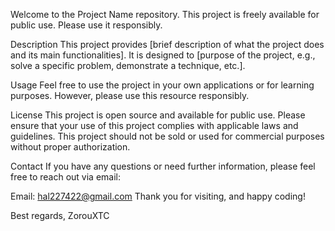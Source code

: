 
Welcome to the Project Name repository. This project is freely available for public use. Please use it responsibly.

Description
This project provides [brief description of what the project does and its main functionalities]. It is designed to [purpose of the project, e.g., solve a specific problem, demonstrate a technique, etc.].

Usage
Feel free to use the project in your own applications or for learning purposes. However, please use this resource responsibly.

License
This project is open source and available for public use. Please ensure that your use of this project complies with applicable laws and guidelines. This project should not be sold or used for commercial purposes without proper authorization.

Contact
If you have any questions or need further information, please feel free to reach out via email:

Email: hal227422@gmail.com
Thank you for visiting, and happy coding!

Best regards,
ZorouXTC
